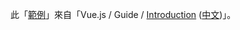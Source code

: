 
此「[範例](https://foreachsam.github.io/book-lang-javascript-vue/example/vuejs-doc-ex/vue_guide_introduction/ex_006)」來自「Vue.js / Guide / [Introduction](https://vuejs.org/v2/guide/index.html) ([中文](https://cn.vuejs.org/v2/guide/index.html))」。
